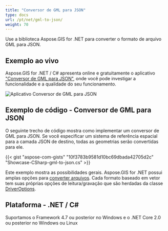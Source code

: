```yaml
---
title: "Conversor de GML para JSON"
type: docs
url: /pt/net/gml-to-json/
weight: 70
---
```


Use a biblioteca Aspose.GIS for .NET para converter o formato de arquivo GML para JSON.

## **Exemplo ao vivo**

Aspose.GIS for .NET / C# apresenta online e gratuitamente o aplicativo ["Conversor de GML para JSON"](https://products.aspose.app/gis/conversion/gml-to-json), onde você pode investigar a funcionalidade e a qualidade do seu funcionamento.

![Aplicativo Conversor de GML para JSON](conversion.png)

## **Exemplo de código - Conversor de GML para JSON**

O seguinte trecho de código mostra como implementar um conversor de GML para JSON. Se você especificar um sistema de referência espacial para a camada JSON de destino, todas as geometrias serão convertidas para ele. 

{{< gist "aspose-com-gists" "10f3783b9581d10bc69dbada42705d2c" "Showcase-CSharp-gml-to-json.cs" >}}

Este exemplo mostra as possibilidades gerais. Aspose.GIS for .NET possui amplas opções para [converter arquivos](https://docs.aspose.com/gis/net/vector-layers/). Cada formato baseado em vetor tem suas próprias opções de leitura/gravação que são herdadas da classe [DriverOptions](https://reference.aspose.com/gis/net/aspose.gis/driveroptions).

## **Plataforma - .NET / C#**

Suportamos o Framework 4.7 ou posterior no Windows e o .NET Core 2.0 ou posterior no Windows ou Linux
